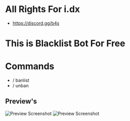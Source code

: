 # All Rights For i.dx

* https://discord.gg/b4s

# This is Blacklist Bot For Free

# Commands

* / banlist
* / unban

## Preview's
![Preview Screenshot](https://r2.fivemanage.com/9sDcJPkZq3Zy9nUxeQvk9/images/image.png)
![Preview Screenshot](https://r2.fivemanage.com/9sDcJPkZq3Zy9nUxeQvk9/images/code.png)
